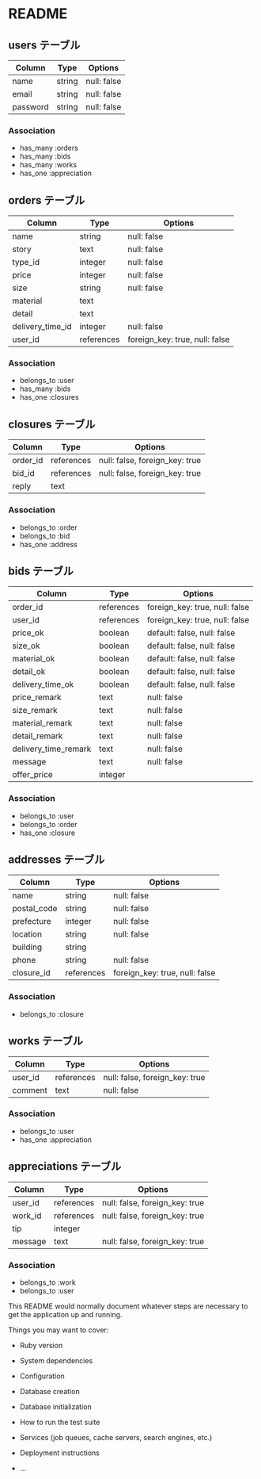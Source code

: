 # README

## users テーブル

| Column   | Type   | Options     |
| -------- | ------ | ----------- |
| name     | string | null: false |
| email    | string | null: false |
| password | string | null: false |

### Association

- has_many :orders
- has_many :bids
- has_many :works
- has_one :appreciation

## orders テーブル

| Column           | Type       | Options                        |
| ---------------- | ---------- | ------------------------------ |
| name             | string     | null: false                    |
| story            | text       | null: false                    |
| type_id          | integer    | null: false                    |
| price            | integer    | null: false                    |
| size             | string     | null: false                    |
| material         | text       |                                |
| detail           | text       |                                |
| delivery_time_id | integer    | null: false                    |
| user_id          | references | foreign_key: true, null: false |

### Association

- belongs_to :user
- has_many :bids
- has_one :closures

## closures テーブル

| Column   | Type       | Options                        |
| -------- | ---------- | ------------------------------ |
| order_id | references | null: false, foreign_key: true |
| bid_id   | references | null: false, foreign_key: true |
| reply    | text       |                                |

### Association

- belongs_to :order
- belongs_to :bid
- has_one :address

## bids テーブル

| Column               | Type       | Options                        |
| -------------------- | ---------- | ------------------------------ |
| order_id             | references | foreign_key: true, null: false |
| user_id              | references | foreign_key: true, null: false |
| price_ok             | boolean    | default: false, null: false    |
| size_ok              | boolean    | default: false, null: false    |
| material_ok          | boolean    | default: false, null: false    |
| detail_ok            | boolean    | default: false, null: false    |
| delivery_time_ok     | boolean    | default: false, null: false    |
| price_remark         | text       | null: false                    |
| size_remark          | text       | null: false                    |
| material_remark      | text       | null: false                    |
| detail_remark        | text       | null: false                    |
| delivery_time_remark | text       | null: false                    |
| message              | text       | null: false                    |
| offer_price          | integer    |                                |

### Association

- belongs_to :user
- belongs_to :order
- has_one :closure

## addresses テーブル

| Column      | Type       | Options                        |
| ----------- | ---------- | ------------------------------ |
| name        | string     | null: false                    |
| postal_code | string     | null: false                    |
| prefecture  | integer    | null: false                    |
| location    | string     | null: false                    |
| building    | string     |                                |
| phone       | string     | null: false                    |
| closure_id  | references | foreign_key: true, null: false |

### Association

- belongs_to :closure

## works テーブル

| Column  | Type       | Options                        |
| ------- | ---------- | ------------------------------ |
| user_id | references | null: false, foreign_key: true |
| comment | text       | null: false                    |

### Association

- belongs_to :user
- has_one :appreciation

## appreciations テーブル

| Column   | Type       | Options                        |
| -------- | ---------- | ------------------------------ |
| user_id  | references | null: false, foreign_key: true |
| work_id  | references | null: false, foreign_key: true |
| tip      | integer    |                                |
| message  | text       | null: false, foreign_key: true |

### Association

- belongs_to :work
- belongs_to :user

This README would normally document whatever steps are necessary to get the
application up and running.

Things you may want to cover:

* Ruby version

* System dependencies

* Configuration

* Database creation

* Database initialization

* How to run the test suite

* Services (job queues, cache servers, search engines, etc.)

* Deployment instructions

* ...
